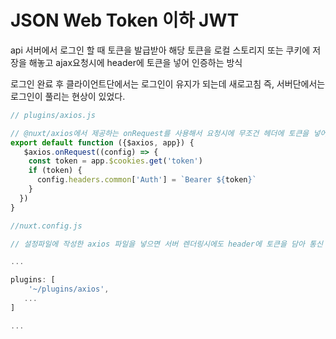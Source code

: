 # JSON Web Token 이하 JWT

api 서버에서 로그인 할 때 토큰을 발급받아
해당 토큰을 로컬 스토리지 또는 쿠키에 저장을 해놓고
ajax요청시에 header에 토큰을 넣어 인증하는 방식

로그인 완료 후 클라이언트단에서는 로그인이 유지가 되는데
새로고침 즉, 서버단에서는 로그인이 풀리는 현상이 있었다.

```js
// plugins/axios.js

// @nuxt/axios에서 제공하는 onRequest를 사용해서 요청시에 무조건 헤더에 토큰을 넣어주는 방식으로 처리를 한다.
export default function ({$axios, app}) {
   $axios.onRequest((config) => {
    const token = app.$cookies.get('token')
    if (token) {
      config.headers.common['Auth'] = `Bearer ${token}`
    }
  })
}
```

```js
//nuxt.config.js

// 설정파일에 작성한 axios 파일을 넣으면 서버 렌더링시에도 header에 토큰을 담아 통신 할 수 있다.

...

plugins: [
    '~/plugins/axios',
   ...
]

...


```